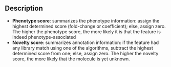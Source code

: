 ## Description

- **Phenotype score**: summarizes the phenotype information: assign the highest determined score (fold-change or coefficient); else, assign zero. The higher the phenotype score, the more likely it is that the feature is indeed phenotype-associated
- **Novelty score**: summarizes annotation information: if the feature had any library match using one of the algorithms, subtract the highest determined score from one; else, assign zero. The higher the novelty score, the more likely that the molecule is yet unknown.
